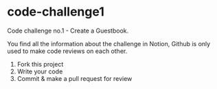 # code-challenge1

Code challenge no.1 - Create a Guestbook.

You find all the information about the challenge in Notion, Github is only used to make code reviews on each other.  

1. Fork this project
2. Write your code
3. Commit & make a pull request for review
